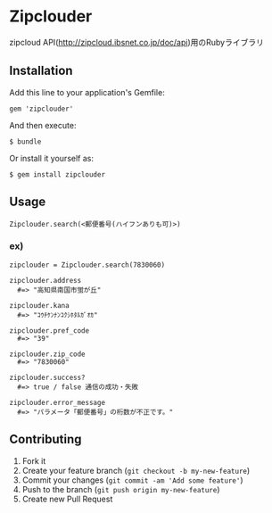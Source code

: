 # Zipclouder

zipcloud API(http://zipcloud.ibsnet.co.jp/doc/api)用のRubyライブラリ

## Installation

Add this line to your application's Gemfile:

    gem 'zipclouder'

And then execute:

    $ bundle

Or install it yourself as:

    $ gem install zipclouder

## Usage

    Zipclouder.search(<郵便番号(ハイフンありも可)>)

### ex)

    zipclouder = Zipclouder.search(7830060)

    zipclouder.address
      #=> "高知県南国市蛍が丘"

    zipclouder.kana
      #=> "ｺｳﾁｹﾝﾅﾝｺｸｼﾎﾀﾙｶﾞｵｶ"

    zipclouder.pref_code
      #=> "39"

    zipclouder.zip_code
      #=> "7830060"

    zipclouder.success?
      #=> true / false 通信の成功・失敗

    zipclouder.error_message
      #=> "パラメータ「郵便番号」の桁数が不正です。"

## Contributing

1. Fork it
2. Create your feature branch (`git checkout -b my-new-feature`)
3. Commit your changes (`git commit -am 'Add some feature'`)
4. Push to the branch (`git push origin my-new-feature`)
5. Create new Pull Request
